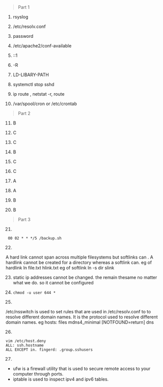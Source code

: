 > Part 1

1. rsyslog

2. /etc/resolv.conf

3.  password

4. /etc/apache2/conf-available

5. ::1

6. -R

7. LD-LIBARY-PATH

8. systemctl stop sshd

9. ip route , netstat -r, route

10. /var/spool/cron or /etc/crontab

> Part 2

11. B

12. C

13. C 

14. B

15. C

16. C

17. A

18. A

19. B

20. B

> Part 3

21.
` 00 02 * * */5 /backup.sh`

22.
A hard link cannot span across multiple filesystems but softlinks can .
A hardlink cannot be created for a directory whereas a softlink can.
eg of hardlink ln file.txt hlink.txt
eg of softlink ln -s dir slink

23. static ip addresses cannot be changed. the remain thesame no matter what we do.
so it cannot be configured


24. `chmod -u user 644 *`


25.
 /etc/nsswitch is used to set rules that are used in /etc/resolv.conf to 
to resolve different domain names. It is the protocol used to resolve 
different domain names.
eg hosts:          files mdns4_minimal [NOTFOUND=return] dns


26.
```
vim /etc/host.deny
ALL: ssh.hostname
ALL EXCEPT in. fingerd: .group.sshusers
```
27. 
- ufw is a firewall utility that is used to secure remote access to your computer through ports.
- iptable is used to inspect ipv4 and ipv6 tables.

